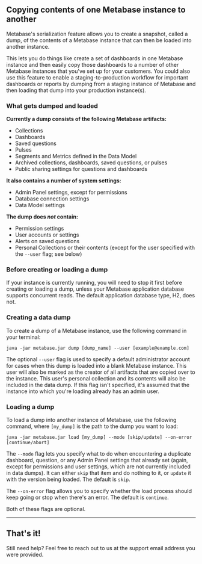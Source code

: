 ## Copying contents of one Metabase instance to another

Metabase's serialization feature allows you to create a snapshot, called a dump, of the contents of a Metabase instance that can then be loaded into another instance.

This lets you do things like create a set of dashboards in one Metabase instance and then easily copy those dashboards to a number of other Metabase instances that you've set up for your customers. You could also use this feature to enable a staging-to-production workflow for important dashboards or reports by dumping from a staging instance of Metabase and then loading that dump into your production instance(s).

### What gets dumped and loaded
**Currently a dump consists of the following Metabase artifacts:**
* Collections
* Dashboards
* Saved questions
* Pulses
* Segments and Metrics defined in the Data Model
* Archived collections, dashboards, saved questions, or pulses
* Public sharing settings for questions and dashboards

**It also contains a number of system settings:**
* Admin Panel settings, except for permissions
* Database connection settings
* Data Model settings

**The dump does _not_ contain:**
* Permission settings
* User accounts or settings
* Alerts on saved questions
* Personal Collections or their contents (except for the user specified with the `--user` flag; see below)

### Before creating or loading a dump
If your instance is currently running, you will need to stop it first before creating or loading a dump, unless your Metabase application database supports concurrent reads. The default application database type, H2, does not.

### Creating a data dump
To create a dump of a Metabase instance, use the following command in your terminal:

`java -jar metabase.jar dump [dump_name] --user [example@example.com]`

The optional `--user` flag is used to specify a default administrator account for cases when this dump is loaded into a blank Metabase instance. This user will also be marked as the creator of all artifacts that are copied over to the instance. This user's personal collection and its contents will also be included in the data dump. If this flag isn't specified, it's assumed that the instance into which you're loading already has an admin user.

### Loading a dump
To load a dump into another instance of Metabase, use the following command, where `[my_dump]` is the path to the dump you want to load:

`java -jar metabase.jar load [my_dump] --mode [skip/update] --on-error [continue/abort]`

The `--mode` flag lets you specify what to do when encountering a duplicate dashboard, question, or any Admin Panel settings that already set (again, except for permissions and user settings, which are not currently included in data dumps). It can either `skip` that item and do nothing to it, or `update` it with the version being loaded. The default is `skip`.

The `--on-error` flag allows you to specify whether the load process should keep going or stop when there's an error. The default is `continue`.

Both of these flags are optional.

---

## That's it!
Still need help? Feel free to reach out to us at the support email address you were provided.
